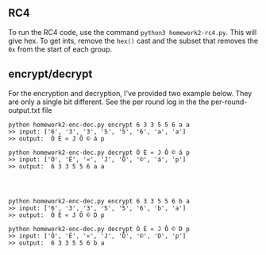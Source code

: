 ## RC4

To run the RC4 code, use the command `python3 homework2-rc4.py`. This will give hex. To get ints, remove the `hex()` cast and the subset that removes the `0x` from the start of each group.


## encrypt/decrypt
For the encryption and decryption, I've provided two example below. They are only a single bit different. See the per round log in the the per-round-output.txt file
```
python homework2-enc-dec.py encrypt 6 3 3 5 5 6 a a
>> input: ['6', '3', '3', '5', '5', '6', 'a', 'a']
>> output:  Ò É « J Ô © á p

python homework2-enc-dec.py decrypt Ò É « J Ô © á p
>> input: ['Ò', 'É', '«', 'J', 'Ô', '©', 'á', 'p']
>> output:  6 3 3 5 5 6 a a




python homework2-enc-dec.py encrypt 6 3 3 5 5 6 b a
>> input: ['6', '3', '3', '5', '5', '6', 'b', 'a']
>> output:  Ò É « J Ô © D p

python homework2-enc-dec.py decrypt Ò É « J Ô © D p
>> input: ['Ò', 'É', '«', 'J', 'Ô', '©', 'D', 'p']
>> output:  6 3 3 5 5 6 b a
```
